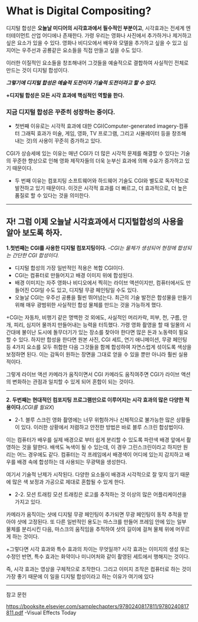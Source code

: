 # __What is Digital Compositing?__

디지털 합성은 __오늘날 미디어의 시각효과에서 필수적인 부분이고__, 시각효과는 전세계 엔터테이먼트 산업 어디에나 존재한다.
가령 우리는 영화나 사진에서 추가하거나 제거하고 싶은 요소가 있을 수 있다. 
영화나 비디오에서 배우와 모델을 추가하고 싶을 수 있고 심지어는 우주선과 공룡같은 요소들을 직접 만들고 싶을 수도 있다.

이러한 이질적인 요소들을 창조해내어 그것들을 예술적으로 결합하여 사실적인 전체로 만드는 것이 디지털 합성이다.

__*그렇기에 디지털 합성은 예술적 도전이자 기술적 도전이라고 할 수 있다.*__

__+디지털 합성은 모든 시각 효과에 핵심적인 역할을 한다.__

### 지금 디지털 합성은 꾸준히 성장하는 중이다.
+ 첫번째 이유로는 시각적 효과에 대한 CGI(Computer-generated imagery-컴퓨터 그래픽 효과가 미술, 게임, 영화, TV 프로그램, 그리고 시뮬레이터 등을 창조해 내는 것)의 사용이 꾸준히 증가하고 있다. 

CGI가 상승세에 있는 이유는 매년 CGI가 더 많은 시각적 문제를 해결할 수 있다는 기술의 꾸준한 향상으로 인해 영화 제작자들의 더욱 눈부신 효과에 의해 수요가 증가하고 있기 때문이다.
+ 두 번째 이유는 컴포지팅 소프트웨어와 하드웨어 기술도 CGI와 별도로 독자적으로 발전하고 있기 때문이다.
이것은 시각적 효과를 더 빠르고, 더 효과적으로, 더 높은 품질로 할 수 있다는 것을 의미한다.

-------------------------------------------

## 자! 그럼 이제 오늘날 시각효과에서 디지털합성의 사용을 알아 보도록 하자.

 __1.첫번째는 CGI를 사용한 디지털 컴포지팅이다.__ -_CGI는 물체가 생성되어 현장에 합성되는 간단한 CGI 합성이다._
+ 디지털 합성의 가장 일반적인 적용은 복합 CGI이다.
+ CGI는 컴퓨터로 만들어지고 배경 이미지 위에 합성된다.
+ 배경 이미지는 자주 영화나 비디오에서 찍히는 라이브 액션이지만, 컴퓨터에서도 만들어진 CGI일 수도 있고, 디지털 무광 페인팅일 수도 있다.
+ 오늘날 CGI는 우주선 공룡을 훨씬 뛰어넘는다.
최근의 기술 발전은 합성물을 만들기 위해 매우 광범위한 사실적인 합성 물체를 만드는 것을 가능하게 했다.

+CGI는 자동차, 비행기 같은 명백한 것 외에도, 사실적인 머리카락, 피부, 천, 구름, 안개, 피리, 심지어 물까지 만들어내는 능력을 터득했다.
가령 영화 촬영을 할 때 일몰의 시간대에 불이난 도시에 돌무더기가 있는 장소를 찾아야 한다면 많은 돈과 노동력이 필요할 수 있다.
하지만 합성을 한다면 원본 사진, CGI 세트, 연기 애니메이션, 무광 페인팅 등 4가지 요소를 모두 취합한 다음 그것들을 함께 합성하여 자연스럽게 섞이도록 색상을 보정하면 된다.
이는 감독이 원하는 장면을 그대로 얻을 수 있을 뿐만 아니라 훨씬 실용적이다.

그렇게 라이브 액션 카메라가 움직이면서 CGI 카메라도 움직여주면 CGI가 라이브 액션의 변화하는 관점과 일치할 수 있게 되어 혼합이 되는 것이다.

---------------------------------------------------------------------------

__2. 두번째는 현대적인 컴포지팅 프로그램만으로 이루어지는 시각 효과의 많은 다양한 적용이다.__(_CGI를 필요X_)
+ 2-1. 블루 스크린
영화 촬영에는 너무 위험하거나 신체적으로 불가능한 많은 상황들이 있다.
이러한 상황에서 저렴하고 안전한 방법은 바로 블루 스크린 합성법이다.

이는 컴퓨터가 배우를 실제 배경으로 부터 쉽게 분리할 수 있도록 파란색 배경 앞에서 촬영하는 것을 말한다.
배색도 녹색이 될 수 있는데, 이 경우 그린스크린이라고 하지만 원리는 어느 경우에도 같다. 
컴퓨터는 각 프레임에서 배경색이 어디에 있는지 감지하고 배우를 배경 속에 합성하는 데 사용되는 무광택을 생성한다.

여기서 기술적 난제가 시작된다. 다양한 요소들이 배경과 시각적으로 잘 맞지 않기 때문에 많은 색 보정과 가공으로 제대로 혼합될 수 있게 한다.

+ 2-2. 모션 트래킹
모션 트래킹은 로고를 추적하는 것 이상의 많은 어플리케이션을 가지고 있다.

카메라가 움직이는 샷에 디지털 무광 페인팅이 추가되면 무광 페인팅이 동작 추적을 받아야 샷에 고정된다.
또 다른 일반적인 용도는 마스크를 만들어 프레임 안에 있는 일부 물체를 분리시킨 다음, 마스크의 움직임을 추적하여 샷의 길이에 걸쳐 물체 위에 머무르게 하는 것이다.

+그렇다면 시각 효과와 특수 효과의 차이는 무엇일까?
시각 효과는 이미지의 생성 또는 수정인 반면, 특수 효과는 화약이나 미니어처와 같이 촬영된 세트에서 행해지는 것이다.

즉, 시각 효과는 영상을 구체적으로 조작한다. 그리고 이미지 조작은 컴퓨터로 하는 것이 가장 좋기 때문에 이 일을 디지털 합성이라고 하는 이유가 여기에 있다

--------------------------------------------------------------------------
참고 문헌

<https://booksite.elsevier.com/samplechapters/9780240817811/9780240817811.pdf>  -Visual Effects Today
